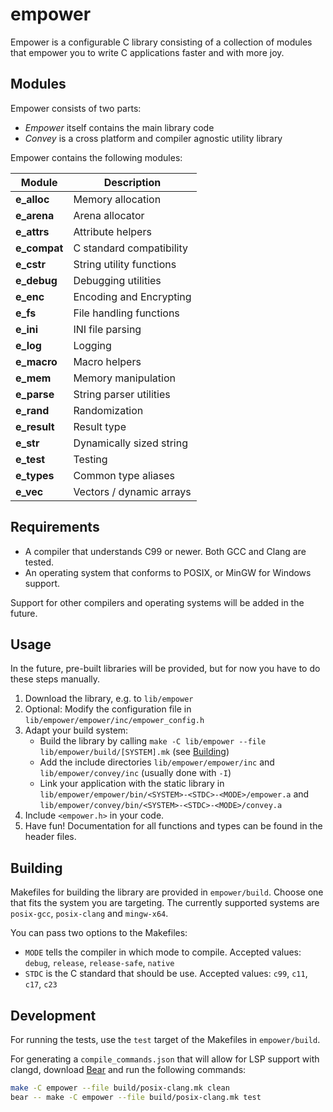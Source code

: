 # empower

Empower is a configurable C library consisting of a collection of modules that empower you to write
C applications faster and with more joy.

## Modules

Empower consists of two parts:
- _Empower_ itself contains the main library code
- _Convey_ is a cross platform and compiler agnostic utility library

Empower contains the following modules:

| Module         | Description              |
| -------------- | ------------------------ |
| **e_alloc**    | Memory allocation        |
| **e_arena**    | Arena allocator          |
| **e_attrs**    | Attribute helpers        |
| **e_compat**   | C standard compatibility |
| **e_cstr**     | String utility functions |
| **e_debug**    | Debugging utilities      |
| **e_enc**      | Encoding and Encrypting  |
| **e_fs**       | File handling functions  |
| **e_ini**      | INI file parsing         |
| **e_log**      | Logging                  |
| **e_macro**    | Macro helpers            |
| **e_mem**      | Memory manipulation      |
| **e_parse**    | String parser utilities  |
| **e_rand**     | Randomization            |
| **e_result**   | Result type              |
| **e_str**      | Dynamically sized string |
| **e_test**     | Testing                  |
| **e_types**    | Common type aliases      |
| **e_vec**      | Vectors / dynamic arrays |

## Requirements

- A compiler that understands C99 or newer. Both GCC and Clang are tested.
- An operating system that conforms to POSIX, or MinGW for Windows support.

Support for other compilers and operating systems will be added in the future.

## Usage

In the future, pre-built libraries will be provided, but for now you have to do these steps
manually.

1. Download the library, e.g. to `lib/empower`
2. Optional: Modify the configuration file in `lib/empower/empower/inc/empower_config.h`
3. Adapt your build system:
   - Build the library by calling `make -C lib/empower --file lib/empower/build/[SYSTEM].mk` (see [Building](#Building))
   - Add the include directories `lib/empower/empower/inc` and `lib/empower/convey/inc` (usually done with `-I`)
   - Link your application with the static library in `lib/empower/empower/bin/<SYSTEM>-<STDC>-<MODE>/empower.a` and `lib/empower/convey/bin/<SYSTEM>-<STDC>-<MODE>/convey.a`
4. Include `<empower.h>` in your code.
5. Have fun! Documentation for all functions and types can be found in the header files.

## Building

Makefiles for building the library are provided in `empower/build`. Choose one that fits the system
you are targeting. The currently supported systems are `posix-gcc`, `posix-clang` and `mingw-x64`.

You can pass two options to the Makefiles:
- `MODE` tells the compiler in which mode to compile. Accepted values: `debug`, `release`, `release-safe`, `native`
- `STDC` is the C standard that should be use. Accepted values: `c99`, `c11`, `c17`, `c23`

## Development

For running the tests, use the `test` target of the Makefiles in `empower/build`.

For generating a `compile_commands.json` that will allow for LSP support with clangd, download
[Bear](https://github.com/rizsotto/Bear) and run the following commands:

```sh
make -C empower --file build/posix-clang.mk clean
bear -- make -C empower --file build/posix-clang.mk test
```
